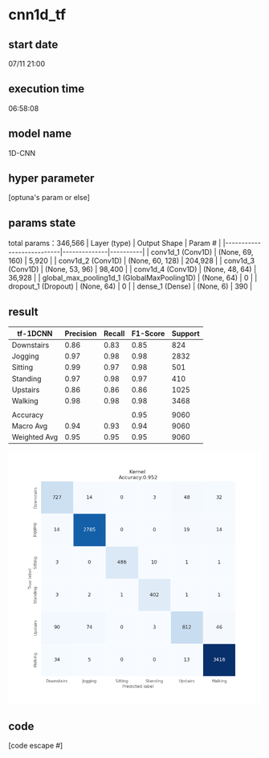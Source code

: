 # cnn1d_tf

## start date
07/11 21:00

## execution time
06:58:08

## model name
1D-CNN

## hyper parameter
[optuna's param or else]

## params state
total params：346,566
| Layer (type)              | Output Shape | Param #  |
|---------------------------|--------------|----------|
| conv1d_1 (Conv1D)         | (None, 69, 160)  | 5,920  |
| conv1d_2 (Conv1D)         | (None, 60, 128)  | 204,928  |
| conv1d_3 (Conv1D)         | (None, 53, 96)   | 98,400  |
| conv1d_4 (Conv1D)         | (None, 48, 64)   | 36,928  |
| global_max_pooling1d_1 (GlobalMaxPooling1D) | (None, 64) | 0  |
| dropout_1 (Dropout)       | (None, 64)  | 0  |
| dense_1 (Dense)           | (None, 6)   | 390  |

## result
|   tf-1DCNN  | Precision | Recall | F1-Score | Support |
|-------------|-----------|--------|----------|---------|
| Downstairs  |   0.86    |  0.83  |   0.85   |   824   |
| Jogging     |   0.97    |  0.98  |   0.98   |  2832   |
| Sitting     |   0.99    |  0.97  |   0.98   |   501   |
| Standing    |   0.97    |  0.98  |   0.97   |   410   |
| Upstairs    |   0.86    |  0.86  |   0.86   |  1025   |
| Walking     |   0.98    |  0.98  |   0.98   |  3468   |
|             |           |        |          |         |
| Accuracy    |           |        |   0.95   |  9060   |
| Macro Avg   |   0.94    |  0.93  |   0.94   |  9060   |
| Weighted Avg|   0.95    |  0.95  |   0.95   |  9060   |

![alt](./cross-tab.png)

## code
[code escape #]
